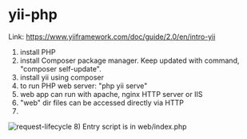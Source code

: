 # yii-php
Link: https://www.yiiframework.com/doc/guide/2.0/en/intro-yii

1) install PHP
2) install Composer package manager. Keep updated with command, "composer self-update".
3) install yii using composer
4) to run PHP web server: "php yii serve"
5) web app can run with apache, nginx HTTP server or IIS
6) "web" dir files can be accessed directly via HTTP
7)
![request-lifecycle](https://user-images.githubusercontent.com/8523768/191619252-575a4520-73e0-44d6-8500-a5185c571500.png)
8) Entry script is in web/index.php
